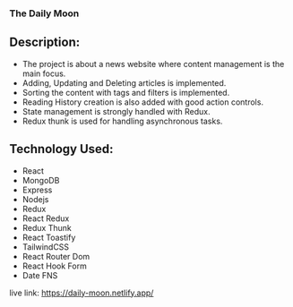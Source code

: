 ### The Daily Moon


## Description:
- The project is about a news website where content management is the main focus.
- Adding, Updating and Deleting articles is implemented.
- Sorting the content with tags and filters is implemented.
- Reading History creation is also added with good action controls.
- State management is strongly handled with Redux.
- Redux thunk is used for handling asynchronous tasks.


## Technology Used:
- React
- MongoDB
- Express
- Nodejs
- Redux
- React Redux
- Redux Thunk
- React Toastify
- TailwindCSS
- React Router Dom
- React Hook Form
- Date FNS

live link: https://daily-moon.netlify.app/